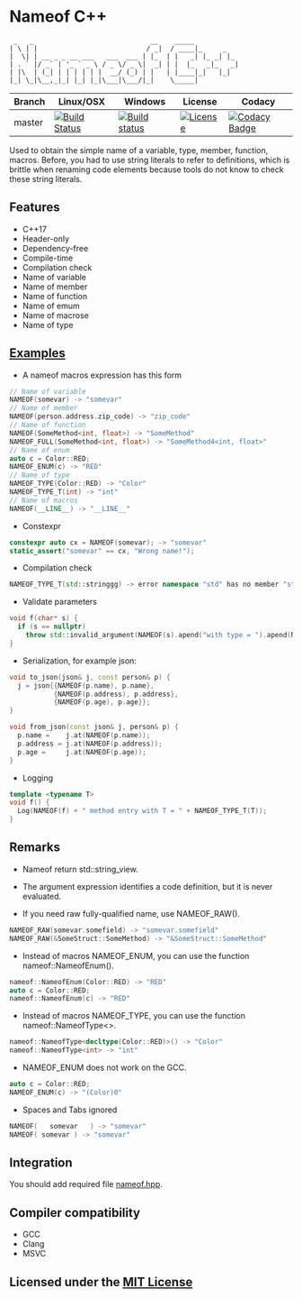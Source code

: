 # Nameof C++

```text
 _   _                             __    _____
| \ | |                           / _|  / ____|_     _
|  \| | __ _ _ __ ___   ___  ___ | |_  | |   _| |_ _| |_
| . ` |/ _` | '_ ` _ \ / _ \/ _ \|  _| | |  |_   _|_   _|
| |\  | (_| | | | | | |  __/ (_) | |   | |____|_|   |_|
|_| \_|\__,_|_| |_| |_|\___|\___/|_|    \_____|
```

Branch | Linux/OSX | Windows | License | Codacy
-------|-----------|---------|---------|-------
master |[![Build Status](https://travis-ci.org/Neargye/nameof.svg?branch=master)](https://travis-ci.org/Neargye/nameof)|[![Build status](https://ci.appveyor.com/api/projects/status/yq5fk0d9mwljbubt/branch/master?svg=true)](https://ci.appveyor.com/project/Neargye/nameof/branch/master)|[![License](https://img.shields.io/github/license/Neargye/nameof.svg)](LICENSE)|[![Codacy Badge](https://api.codacy.com/project/badge/Grade/1d06f3f07afe4f34acd29c0c8efa830b)](https://www.codacy.com/app/Neargye/nameof?utm_source=github.com&amp;utm_medium=referral&amp;utm_content=Neargye/nameof&amp;utm_campaign=Badge_Grade)

Used to obtain the simple name of a variable, type, member, function, macros.
Before, you had to use string literals to refer to definitions, which is brittle when renaming code elements because tools do not know to check these string literals.

## Features

* C++17
* Header-only
* Dependency-free
* Compile-time
* Compilation check
* Name of variable
* Name of member
* Name of function
* Name of emum
* Name of macrose
* Name of type

## [Examples](example/example.cpp)

* A nameof macros expression has this form

```cpp
// Name of variable
NAMEOF(somevar) -> "somevar"
// Name of member
NAMEOF(person.address.zip_code) -> "zip_code"
// Name of function
NAMEOF(SomeMethod<int, float>) -> "SomeMethod"
NAMEOF_FULL(SomeMethod<int, float>) -> "SomeMethod4<int, float>"
// Name of enum
auto c = Color::RED;
NAMEOF_ENUM(c) -> "RED"
// Name of type
NAMEOF_TYPE(Color::RED) -> "Color"
NAMEOF_TYPE_T(int) -> "int"
// Name of macros
NAMEOF(__LINE__) -> "__LINE__"
```

* Constexpr

```cpp
constexpr auto cx = NAMEOF(somevar); -> "somevar"
static_assert("somevar" == cx, "Wrong name!");
```

* Compilation check

```cpp
NAMEOF_TYPE_T(std::stringgg) -> error namespace "std" has no member "stringgg"
```

* Validate parameters

```cpp
void f(char* s) {
  if (s == nullptr)
    throw std::invalid_argument(NAMEOF(s).apend("with type = ").apend(NAMEOF_TYPE(s)));
}
```

* Serialization, for example json:

```cpp
void to_json(json& j, const person& p) {
  j = json{{NAMEOF(p.name), p.name},
           {NAMEOF(p.address), p.address},
           {NAMEOF(p.age), p.age}};
}

void from_json(const json& j, person& p) {
  p.name =    j.at(NAMEOF(p.name));
  p.address = j.at(NAMEOF(p.address));
  p.age =     j.at(NAMEOF(p.age));
}
```

* Logging

```cpp
template <typename T>
void f() {
  Log(NAMEOF(f) + " method entry with T = " + NAMEOF_TYPE_T(T));
}
```

## Remarks

* Nameof return std::string_view.

* The argument expression identifies a code definition, but it is never evaluated.

* If you need raw fully-qualified name, use NAMEOF_RAW().

```cpp
NAMEOF_RAW(somevar.somefield) -> "somevar.somefield"
NAMEOF_RAW(&SomeStruct::SomeMethod) -> "&SomeStruct::SomeMethod"
```

* Instead of macros NAMEOF_ENUM, you can use the function nameof::NameofEnum().

```cpp
nameof::NameofEnum(Color::RED) -> "RED"
auto c = Color::RED;
nameof::NameofEnum(c) -> "RED"
```

* Instead of macros NAMEOF_TYPE, you can use the function nameof::NameofType<>.

```cpp
nameof::NameofType<decltype(Color::RED)>() -> "Color"
nameof::NameofType<int> -> "int"
```

* NAMEOF_ENUM does not work on the GCC.

```cpp
auto c = Color::RED;
NAMEOF_ENUM(c) -> "(Color)0"
```

* Spaces and Tabs ignored

```cpp
NAMEOF(   somevar   ) -> "somevar"
NAMEOF(	somevar	) -> "somevar"
```

## Integration

You should add required file [nameof.hpp](include/nameof.hpp).

## Compiler compatibility

* GCC
* Clang
* MSVC

## Licensed under the [MIT License](LICENSE)
